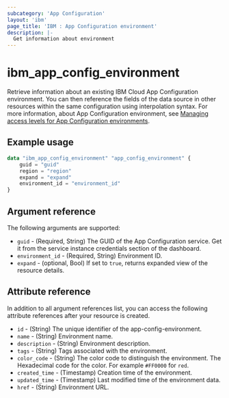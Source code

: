 ```yaml
---
subcategory: 'App Configuration'
layout: 'ibm'
page_title: 'IBM : App Configuration environment'
description: |-
  Get information about environment
---
```


# ibm_app_config_environment

Retrieve information about an existing IBM Cloud App Configuration environment. You can then reference the fields of the data source in other resources within the same configuration using interpolation syntax. For more information, about App Configuration environment, see [Managing access levels for App Configuration environments](https://cloud.ibm.com//docs/app-configuration?topic=app-configuration-ac-service-access-level-management).

## Example usage

```terraform
data "ibm_app_config_environment" "app_config_environment" {
	guid = "guid"
    region = "region"
	expand = "expand"
	environment_id = "environment_id"
}
```

## Argument reference

The following arguments are supported:

- `guid` - (Required, String) The GUID of the App Configuration service. Get it from the service instance credentials section of the dashboard.
- `environment_id` - (Required, String) Environment ID.
- `expand` - (optional, Bool) If set to `true`, returns expanded view of the resource details.

## Attribute reference

In addition to all argument references list, you can access the following attribute references after your resource is created.

- `id` - (String) The unique identifier of the app-config-environment.
- `name` - (String) Environment name.
- `description` - (String) Environment description.
- `tags` - (String) Tags associated with the environment.
- `color_code` - (String) The color code to distinguish the environment. The Hexadecimal code for the color. For example `#FF0000` for `red`.
- `created_time` - (Timestamp) Creation time of the environment.
- `updated_time` - (Timestamp) Last modified time of the environment data.
- `href` - (String) Environment URL.
